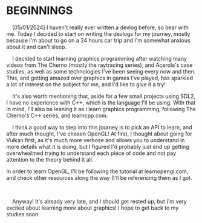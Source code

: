 # BEGINNINGS

    [05/01/2024] I haven't really ever written a devlog before, so bear with me. Today I decided to start on writing the devlogs for my journey, mostly because I'm about to go on a 24 hours car trip and I'm somewhat anxious about it and can't sleep.

    I decided to start learning graphics programming after watching many videos from The Cherno (mostly the raytracing series), and Acerola's case studies, as well as some technologies I've been seeing every now and then. This, and getting amazed over graphics in games I've played, has sparkled a lot of interest on the subject for me, and I'd like to give it a try!

    It's also worth mentioning that, aside for a few small projects using SDL2, I have no experience with C++, which is the language I'll be using. With that in mind, I'll also be leaning it as I learn graphics programming, following The Cherno's C++ series, and learncpp.com.



    I think a good way to step into this journey is to pick an API to learn, and after much thought, I've chosen OpenGL! At first, I thought about going for Vulkan first, as it's much more verbose and allows you to understand in more details what it is doing, but I figured I'd probably just end up getting overwhealmed trying to understand each piece of code and not pay attention to the theory behind it all.

In order to learn OpenGL, I'll be following the tutorial at learnopengl.com, and check other resources along the way (I'll be referencing them as I go).

    

    Anyway! It's already very late, and I should get rested up, but I'm very excited about learning more about graphics! I hope to get back to my studies soon  




